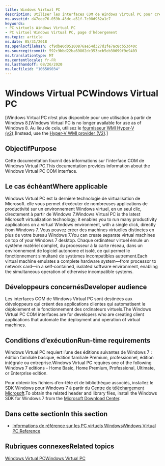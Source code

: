 ```yaml
---
title: Windows Virtual PC
description: Utiliser les interfaces COM de Windows Virtual PC pour créer un ordinateur virtuel et installer un ordinateur virtuel ; Windows Virtual PC est la toute dernière technologie de virtualisation Microsoft.
ms.assetid: d47eee76-059b-43dc-a51f-7c08d932a1c7
keywords:
- PC virtuels Windows Virtual PC
- PC virtuel Windows Virtual PC, page d’hébergement
ms.topic: article
ms.date: 05/31/2018
ms.openlocfilehash: cf9dbe0d05100876ae54d327d1fe7ac8cb53d40c
ms.sourcegitcommit: 592c9bbd22ba69802dc353bcb5eb30699f9e9403
ms.translationtype: MT
ms.contentlocale: fr-FR
ms.lasthandoff: 08/20/2020
ms.locfileid: "106509034"
---
```

# <a name="windows-virtual-pc"></a><span data-ttu-id="5f044-105">Windows Virtual PC</span><span class="sxs-lookup"><span data-stu-id="5f044-105">Windows Virtual PC</span></span>

<span data-ttu-id="5f044-106">\[Windows Virtual PC n’est plus disponible pour une utilisation à partir de Windows 8.</span><span class="sxs-lookup"><span data-stu-id="5f044-106">\[Windows Virtual PC is no longer available for use as of Windows 8.</span></span> <span data-ttu-id="5f044-107">Au lieu de cela, utilisez le [fournisseur WMI Hyper-V (v2)](../hyperv_v2/windows-virtualization-portal.md).\]</span><span class="sxs-lookup"><span data-stu-id="5f044-107">Instead, use the [Hyper-V WMI provider (V2)](../hyperv_v2/windows-virtualization-portal.md).\]</span></span>

## <a name="purpose"></a><span data-ttu-id="5f044-108">Objectif</span><span class="sxs-lookup"><span data-stu-id="5f044-108">Purpose</span></span>

<span data-ttu-id="5f044-109">Cette documentation fournit des informations sur l’interface COM de Windows Virtual PC.</span><span class="sxs-lookup"><span data-stu-id="5f044-109">This documentation provides information about the Windows Virtual PC COM interface.</span></span>

## <a name="where-applicable"></a><span data-ttu-id="5f044-110">Le cas échéant</span><span class="sxs-lookup"><span data-stu-id="5f044-110">Where applicable</span></span>

<span data-ttu-id="5f044-111">Windows Virtual PC est la dernière technologie de virtualisation de Microsoft. elle vous permet d’exécuter de nombreuses applications de productivité sur un environnement Windows virtuel, en un seul clic, directement à partir de Windows 7.</span><span class="sxs-lookup"><span data-stu-id="5f044-111">Windows Virtual PC is the latest Microsoft virtualization technology; it enables you to run many productivity applications on a virtual Windows environment, with a single click, directly from Windows 7.</span></span> <span data-ttu-id="5f044-112">Vous pouvez créer des machines virtuelles distinctes en plus de votre bureau Windows 7.</span><span class="sxs-lookup"><span data-stu-id="5f044-112">You can create separate virtual machines on top of your Windows 7 desktop.</span></span> <span data-ttu-id="5f044-113">Chaque ordinateur virtuel émule un système matériel complet, du processeur à la carte réseau, dans un environnement de logiciel autonome et isolé, ce qui permet le fonctionnement simultané de systèmes incompatibles autrement.</span><span class="sxs-lookup"><span data-stu-id="5f044-113">Each virtual machine emulates a complete hardware system—from processor to network card—in a self-contained, isolated software environment, enabling the simultaneous operation of otherwise incompatible systems.</span></span>

## <a name="developer-audience"></a><span data-ttu-id="5f044-114">Développeurs concernés</span><span class="sxs-lookup"><span data-stu-id="5f044-114">Developer audience</span></span>

<span data-ttu-id="5f044-115">Les interfaces COM de Windows Virtual PC sont destinées aux développeurs qui créent des applications clientes qui automatisent le déploiement et le fonctionnement des ordinateurs virtuels.</span><span class="sxs-lookup"><span data-stu-id="5f044-115">The Windows Virtual PC COM interfaces are for developers who are creating client applications that automate the deployment and operation of virtual machines.</span></span>

## <a name="run-time-requirements"></a><span data-ttu-id="5f044-116">Conditions d’exécution</span><span class="sxs-lookup"><span data-stu-id="5f044-116">Run-time requirements</span></span>

<span data-ttu-id="5f044-117">Windows Virtual PC requiert l’une des éditions suivantes de Windows 7 : édition familiale basique, édition familiale Premium, professionnel, édition intégrale ou entreprise.</span><span class="sxs-lookup"><span data-stu-id="5f044-117">Windows Virtual PC requires one of the following Windows 7 editions - Home Basic, Home Premium, Professional, Ultimate, or Enterprise edition.</span></span>

<span data-ttu-id="5f044-118">Pour obtenir les fichiers d’en-tête et de bibliothèque associés, installez le SDK Windows pour Windows 7 à partir du [Centre de téléchargement Microsoft](https://www.microsoft.com/download/details.aspx?id=8279).</span><span class="sxs-lookup"><span data-stu-id="5f044-118">To obtain the related header and library files, install the Windows SDK for Windows 7 from the [Microsoft Download Center](https://www.microsoft.com/download/details.aspx?id=8279).</span></span>

## <a name="in-this-section"></a><span data-ttu-id="5f044-119">Dans cette section</span><span class="sxs-lookup"><span data-stu-id="5f044-119">In this section</span></span>

-   [<span data-ttu-id="5f044-120">Informations de référence sur les PC virtuels Windows</span><span class="sxs-lookup"><span data-stu-id="5f044-120">Windows Virtual PC Reference</span></span>](virtual-pc-reference.md)

## <a name="related-topics"></a><span data-ttu-id="5f044-121">Rubriques connexes</span><span class="sxs-lookup"><span data-stu-id="5f044-121">Related topics</span></span>

<dl> <dt>

[<span data-ttu-id="5f044-122">Windows Virtual PC</span><span class="sxs-lookup"><span data-stu-id="5f044-122">Windows Virtual PC</span></span>](https://www.microsoft.com/windows/virtual-pc/)
</dt> </dl>

 

 